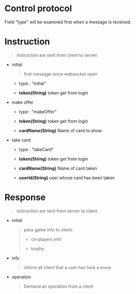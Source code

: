 # Control protocol

Field "type" will be examined first when a message is received.

# Instruction

> Instruction are  sent  from client to server.

* initial

  > first message since websocket open

  * type : "initial"

  * **token(String)** token get from login

* make offer

  * type : "makeOffer"

  * **token(String)** token get from login
  * **cardName(String)** Name of card to show

* take card

  * type : "takeCard"

  * **token(String)** token get from login
  * **cardName(String)** Name of card taken
  * **userId(String)** user whose card has been taken

  

# Response

> Instruction are  sent from server to client.

* initial

  > pass game info to client:
  >
  > * co-players info
  >
  > * trophy

* info

  > inform all client that a user has took a move

* operation

  > Demand an operation from a client